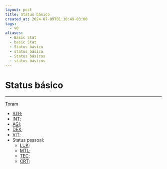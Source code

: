 ```yaml
---
layout: post
title: Status básico
created_at: 2024-07-09T01:10:49-03:00
tags:
  - v0
aliases:
  - Basic Stat
  - basic Stat
  - Status básico
  - status básico
  - Status básicos
  - status básicos
---
```

# Status básico
---

[Toram](_draft/2024/07/2024-07-06-Toram.md)

- [STR](2024-07-09-Toram_STR.md);
- [INT](2024-07-09-Toram_INT.md);
- [AGI](2024-07-09-Toram_AGI.md); 
- [DEX](2024-07-09-Toram_DEX.md); 
- [VIT](2024-07-09-Toram_VIT.md);
- Status pessoal:
	- [LUK](2024-07-09-Toram_LUK.md);
	- [MTL](2024-07-09-Toram_MTL.md);
	- [TEC](2024-07-09-Toram_TEC.md);
	- [CRT](2024-07-09-Toram_CRT.md);